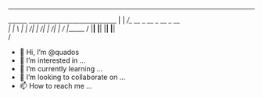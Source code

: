 __________                              
\______   \____________________________ 
 |    |  _/\_  __ \_  __ \_  __ \_  __ \
 |    |   \ |  | \/|  | \/|  | \/|  | \/
 |______  / |__|   |__|   |__|   |__|   
        \/                              
        
        
- 👋 Hi, I’m @quados
- 👀 I’m interested in ...
- 🌱 I’m currently learning ...
- 💞️ I’m looking to collaborate on ...
- 📫 How to reach me ...

<!---
quados/quados is a ✨ special ✨ repository because its `README.md` (this file) appears on your GitHub profile.
You can click the Preview link to take a look at your changes.
--->
